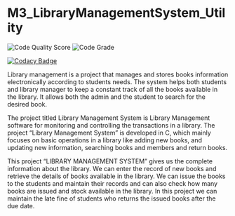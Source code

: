 # M3_LibraryManagementSystem_Utility
![Code Quality Score](https://api.codiga.io/project/31157/score/svg)  ![Code Grade](https://api.codiga.io/project/31157/status/svg)


[![Codacy Badge](https://app.codacy.com/project/badge/Grade/8fef383e5c854d568015c6a57e52db92)](https://www.codacy.com/gh/PrahalathanB/M1_projectGoal_Utility/dashboard?utm_source=github.com&amp;utm_medium=referral&amp;utm_content=PrahalathanB/M1_projectGoal_Utility&amp;utm_campaign=Badge_Grade)

Library management is a project that manages and stores books information electronically according to students needs. The system helps both students and library manager to keep a constant track of all the books available in the library. It allows both the admin and the student to search for the desired book.

The project titled Library Management System is Library Management software for monitoring and controlling the transactions in a library. The project “Library Management System” is developed in C, which mainly focuses on basic operations in a library like adding new books, and updating new information, searching books and members and return books.

This project “LIBRARY MANAGEMENT SYSTEM” gives us the complete information about the library. We can enter the record of new books and retrieve the details of books available in the library. We can issue the books to the students and maintain their records and can also check how many books are issued and stock available in the library. In this project we can maintain the late fine of students who returns the issued books after the due date.
